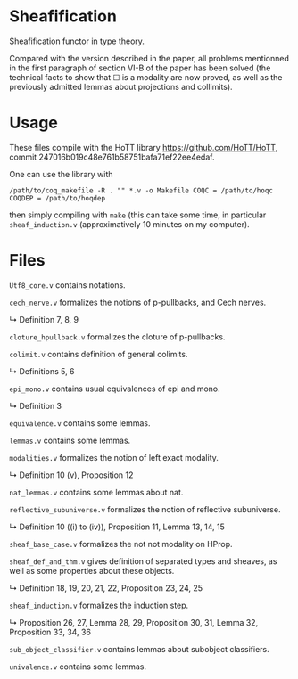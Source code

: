 Sheafification
==============

Sheafification functor in type theory.

Compared with the version described in the paper, all problems mentionned in the first paragraph of section VI-B of the paper has been solved (the technical facts to show that ☐ is a modality are now proved, as well as the previously admitted lemmas about projections and collimits).

# Usage #
These files compile with the HoTT library https://github.com/HoTT/HoTT, commit 247016b019c48e761b58751bafa71ef22ee4edaf.

One can use the library with
```
/path/to/coq_makefile -R . "" *.v -o Makefile COQC = /path/to/hoqc  COQDEP = /path/to/hoqdep
```
then simply compiling with `make` (this can take some time, in particular `sheaf_induction.v` (approximatively 10 minutes on my computer).

# Files #
`Utf8_core.v` contains notations.

`cech_nerve.v` formalizes the notions of p-pullbacks, and Cech nerves.

  ↳ Definition 7, 8, 9
  
`cloture_hpullback.v`	formalizes the cloture of p-pullbacks.

`colimit.v` contains definition of general colimits.

  ↳ Definitions 5, 6
  
`epi_mono.v` contains usual equivalences of epi and mono.

  ↳ Definition 3
  
`equivalence.v` contains some lemmas.

`lemmas.v` contains some lemmas.

`modalities.v` formalizes the notion of left exact modality.

  ↳ Definition 10 (v), Proposition 12
  
`nat_lemmas.v` contains some lemmas about nat.

`reflective_subuniverse.v` formalizes the notion of reflective subuniverse.

  ↳ Definition 10 ((i) to (iv)), Proposition 11, Lemma 13, 14, 15
  
`sheaf_base_case.v` formalizes the not not modality on HProp.

`sheaf_def_and_thm.v` gives definition of separated types and sheaves, as well as some properties about these objects.

  ↳ Definition 18, 19, 20, 21, 22, Proposition 23, 24, 25
  
`sheaf_induction.v` formalizes the induction step.

  ↳ Proposition 26, 27, Lemma 28, 29, Proposition 30, 31, Lemma 32, Proposition 33, 34, 36
  
`sub_object_classifier.v` contains lemmas about subobject classifiers.

`univalence.v` contains some lemmas.
